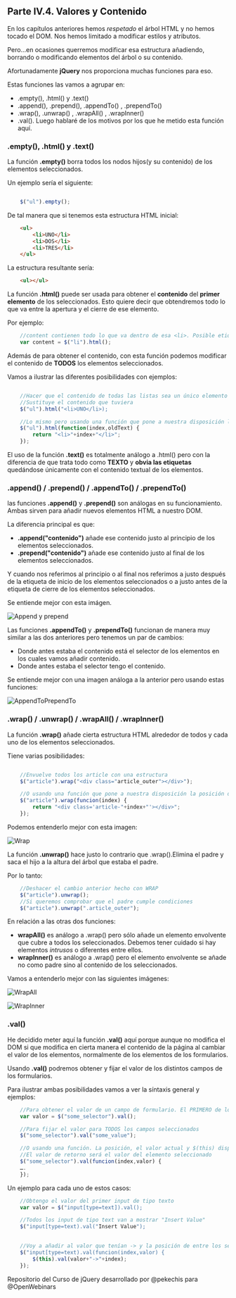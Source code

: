 ## Parte IV.4. Valores y Contenido 

En los capítulos anteriores hemos _respetado_ el árbol HTML y no hemos tocado el DOM. Nos hemos limitado a modificar estilos y atributos.

Pero...en ocasiones querremos modificar esa estructura añadiendo, borrando o modificando elementos del árbol o su contenido.

Afortunadamente **jQuery** nos proporciona muchas funciones para eso.

Estas funciones las vamos a agrupar en:

* .empty(), .html() y .text()
* .append(), .prepend(), .appendTo() , .prependTo()
* .wrap(), .unwrap() , .wrapAll() , .wrapInner()
* .val(). Luego hablaré de los motivos por los que he metido esta función aquí.


### .empty(), .html() y .text()

La función **.empty()** borra todos los nodos hijos(y su contenido) de los elementos seleccionados.

Un ejemplo sería el siguiente:

```js

    $("ul").empty();

```

De tal manera que si tenemos esta estructura HTML inicial:

```html
    <ul>
        <li>UNO</li>
        <li>DOS</li>
        <li>TRES</li>
    </ul>
```

La estructura resultante sería:

```html
    <ul></ul>
```

La función **.html()** puede ser usada para obtener el **contenido** del **primer elemento** de los seleccionados. Esto quiere decir que obtendremos todo lo que va entre la apertura y el cierre de ese elemento.

Por ejemplo:

```js
    //content contienen todo lo que va dentro de esa <li>. Posible etiquetas incluidas
    var content = $("li").html();
```

Además de para obtener el contenido, con esta función podemos modificar el contenido de **TODOS** los elementos seleccionados.

Vamos a ilustrar las diferentes posibilidades con ejemplos:

```js

    //Hacer que el contenido de todas las listas sea un único elemento
    //Sustituye el contenido que tuviera
    $("ul").html("<li>UNO</li>);

    //Lo mismo pero usando una función que pone a nuestra disposición la posición dentro de los elementos seleccionados y el texto anterior.
    $("ul").html(function(index,oldText) {
        return "<li>"+index+"</li>";
    });

```

El uso de la función **.text()** es totalmente análogo a .html() pero con la diferencia de que trata todo como **TEXTO** y **obvia las etiquetas** quedándose únicamente con el contenido textual de los elementos.

### .append() / .prepend() / .appendTo() / .prependTo()


las funciones **.append()** y **.prepend()** son análogas en su funcionamiento. Ambas sirven para añadir nuevos elementos HTML a nuestro DOM.

La diferencia principal es que:

* **.append("contenido")** añade ese contenido justo al principio de los elementos seleccionados.
* **.prepend("contenido")** añade ese contenido justo al final de los elementos seleccionados.

Y cuando nos referimos al principio o al final nos referimos a justo después de la etiqueta de inicio de los elementos seleccionados o a justo antes de la etiqueta de cierre de los elementos seleccionados.

Se entiende mejor con esta imágen.

![Append y prepend](img/appendyprepend.png)


Las funciones **.appendTo()** y **.prependTo()** funcionan de manera muy similar a las dos anteriores pero tenemos un par de cambios:

* Donde antes estaba el contenido está el selector de los elementos en los cuales vamos añadir contenido.
* Donde antes estaba el selector tengo el contenido.

Se entiende mejor con una imagen análoga a la anterior pero usando estas funciones:

![AppendToPrependTo](img/appendToPreprendTo.png)


### .wrap() / .unwrap() / .wrapAll() / .wrapInner()

La función **.wrap()** añade cierta estructura HTML alrededor de todos y cada uno de los elementos seleccionados.

Tiene varias posibilidades:

```js

    //Envuelve todos los article con una estructura
    $("article").wrap("<div class="article_outer"></div>");

    //O usando una función que pone a nuestra disposición la posición dentro de los elementos seleccionados
    $("article").wrap(funcion(index) {
        return "<div class='article-"+index+"'></div>";
    });

```

Podemos entenderlo mejor con esta imagen:

![Wrap](img/wrap.png)

La función **.unwrap()** hace justo lo contrario que .wrap().Elimina el padre y saca el hijo a la altura del árbol que estaba el padre.

Por lo tanto:

```js
    //Deshacer el cambio anterior hecho con WRAP
    $("article").unwrap(); 
    //Si queremos comprobar que el padre cumple condiciones
    $("article").unwrap(".article_outer");

```

En relación a las otras dos funciones:

* **wrapAll()** es análogo a .wrap() pero sólo añade un elemento envolvente que cubre a todos los seleccionados. Debemos tener cuidado si hay elementos _intrusos_ o diferentes entre ellos.
* **wrapInner()**  es análogo a .wrap() pero el elemento envolvente se añade no como padre sino al contenido de los seleccionados.

Vamos a entenderlo mejor con las siguientes imágenes:


![WrapAll](img/wrapAll.png)

![WrapInner](img/wrapinner.png)


### .val()

He decidido meter aquí la función **.val()** aquí porque aunque no modifica el DOM si que modifica en cierta manera el contenido de la página al cambiar el valor de los elementos, normalmente de los elementos de los formularios.

Usando **.val()** podremos obtener y fijar el valor de los distintos campos de los formularios.

Para ilustrar ambas posibilidades vamos a ver la síntaxis general y ejemplos:

```js
    //Para obtener el valor de un campo de formulario. El PRIMERO de los seleccionados
    var valor = $("some_selector").val();

    //Para fijar el valor para TODOS los campos seleccionados
    $("some_selector").val("some_value");

    //O usando una función. La posición, el valor actual y $(this) disponibles
    //El valor de retorno será el valor del elemento seleccionado
    $("some_selector").val(funcion(index,valor) {
    ….
    });
```

Un ejemplo para cada uno de estos casos:

```js
    //Obtengo el valor del primer input de tipo texto
    var valor = $("input[type=text]).val();

    //Todos los input de tipo text van a mostrar "Insert Value"
    $("input[type=text).val("Insert Value");

    
    //Voy a añadir al valor que tenían -> y la posición de entre los selecciondos.
    $("input[type=text).val(funcion(index,valor) {
        $(this).val(valor+"->"+index);
    });


```
Repositorio del Curso de jQuery desarrollado por @pekechis para @OpenWebinars
